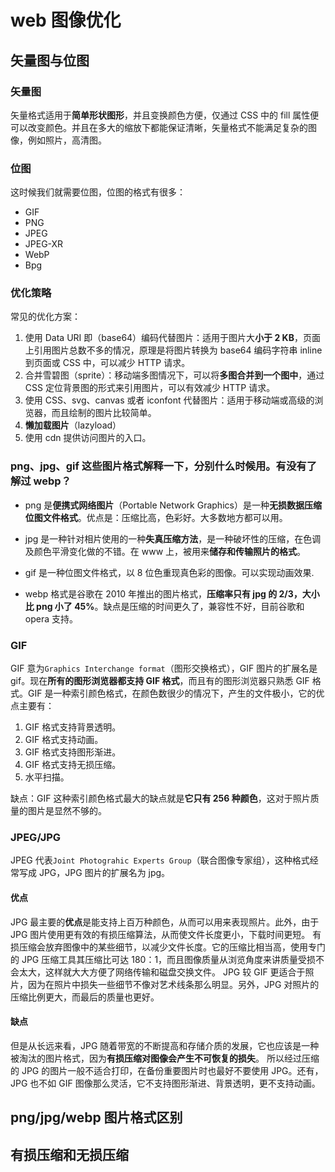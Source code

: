# web 图像优化

## 矢量图与位图

### 矢量图

矢量格式适用于**简单形状图形**，并且变换颜色方便，仅通过 CSS 中的 fill 属性便可以改变颜色。并且在多大的缩放下都能保证清晰，矢量格式不能满足复杂的图像，例如照片，高清图。

### 位图

这时候我们就需要位图，位图的格式有很多：

- GIF
- PNG
- JPEG
- JPEG-XR
- WebP
- Bpg

### 优化策略

常见的优化方案：

1. 使用 Data URI 即（base64）编码代替图片：适用于图片大**小于 2 KB**，页面上引用图片总数不多的情况，原理是将图片转换为 base64 编码字符串 inline 到页面或 CSS 中，可以减少 HTTP 请求。
2. 合并雪碧图（sprite）：移动端多图情况下，可以将**多图合并到一个图中**，通过 CSS 定位背景图的形式来引用图片，可以有效减少 HTTP 请求。
3. 使用 CSS、svg、canvas 或者 iconfont 代替图片：适用于移动端或高级的浏览器，而且绘制的图片比较简单。
4. **懒加载图片**（lazyload）
5. 使用 cdn 提供访问图片的入口。

### png、jpg、gif 这些图片格式解释一下，分别什么时候用。有没有了解过 webp？

- png 是**便携式网络图片**（Portable Network Graphics）是一种**无损数据压缩位图文件格式**。优点是：压缩比高，色彩好。大多数地方都可以用。

- jpg 是一种针对相片使用的一种**失真压缩方法**，是一种破坏性的压缩，在色调及颜色平滑变化做的不错。在 www 上，被用来**储存和传输照片的格式**。

- gif 是一种位图文件格式，以 8 位色重现真色彩的图像。可以实现动画效果.

- webp 格式是谷歌在 2010 年推出的图片格式，**压缩率只有 jpg 的 2/3，大小比 png 小了 45%**。缺点是压缩的时间更久了，兼容性不好，目前谷歌和 opera 支持。

### GIF

GIF 意为`Graphics Interchange format`（图形交换格式），GIF 图片的扩展名是 gif。现在**所有的图形浏览器都支持 GIF 格式**，而且有的图形浏览器只熟悉 GIF 格式。GIF 是一种索引颜色格式，在颜色数很少的情况下，产生的文件极小，它的优点主要有：

1. GIF 格式支持背景透明。
2. GIF 格式支持动画。
3. GIF 格式支持图形渐进。
4. GIF 格式支持无损压缩。
5. 水平扫描。

缺点：GIF 这种索引颜色格式最大的缺点就是**它只有 256 种颜色**，这对于照片质量的图片是显然不够的。

### JPEG/JPG

JPEG 代表`Joint Photograhic Experts Group`（联合图像专家组），这种格式经常写成 JPG，JPG 图片的扩展名为 jpg。

#### 优点

JPG 最主要的**优点**是能支持上百万种颜色，从而可以用来表现照片。此外，由于 JPG 图片使用更有效的有损压缩算法，从而使文件长度更小，下载时间更短。
有损压缩会放弃图像中的某些细节，以减少文件长度。它的压缩比相当高，使用专门的 JPG 压缩工具其压缩比可达 180：1，而且图像质量从浏览角度来讲质量受损不会太大，这样就大大方便了网络传输和磁盘交换文件。
JPG 较 GIF 更适合于照片，因为在照片中损失一些细节不像对艺术线条那么明显。另外，JPG 对照片的压缩比例更大，而最后的质量也更好。

#### 缺点

但是从长远来看，JPG 随着带宽的不断提高和存储介质的发展，它也应该是一种被淘汰的图片格式，因为**有损压缩对图像会产生不可恢复的损失**。
所以经过压缩的 JPG 的图片一般不适合打印，在备份重要图片时也最好不要使用 JPG。还有，JPG 也不如 GIF 图像那么灵活，它不支持图形渐进、背景透明，更不支持动画。

## png/jpg/webp 图片格式区别

## 有损压缩和无损压缩

